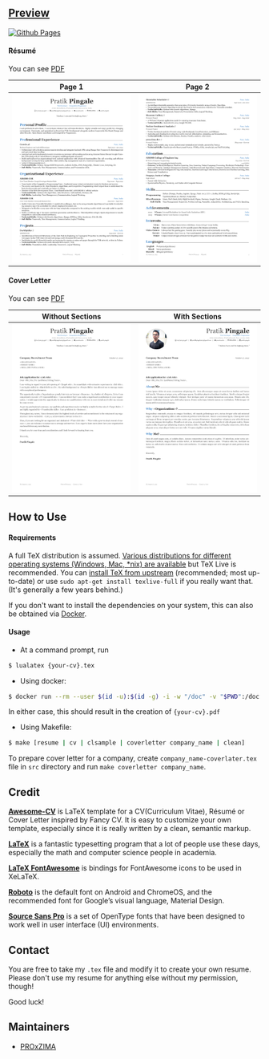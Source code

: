## [Preview](https://proxzima.dev/resume/)
[![Github Pages](https://github.com/PROxZIMA/resume/actions/workflows/pages.yml/badge.svg)](https://proxzima.dev/resume/)

#### Résumé

You can see [PDF](https://raw.githubusercontent.com/PROxZIMA/resume/master/extras/Pratik%20Pingale's%20Resume.pdf)

| Page 1 | Page 2 |
|:---:|:---:|
| [![Résumé](https://raw.githubusercontent.com/PROxZIMA/resume/master/docs/assets/resume-0.png)](https://raw.githubusercontent.com/PROxZIMA/resume/master/extras/Pratik%20Pingale's%20Resume.pdf)  | [![Résumé](https://raw.githubusercontent.com/PROxZIMA/resume/master/docs/assets/resume-1.png)](https://raw.githubusercontent.com/PROxZIMA/resume/master/extras/Pratik%20Pingale's%20Resume.pdf) |

#### Cover Letter

You can see [PDF](https://raw.githubusercontent.com/PROxZIMA/resume/master/extras/Pratik%20Pingale's%20Cover%20Letter.pdf)

| Without Sections | With Sections |
|:---:|:---:|
| [![Cover Letter(Traditional)](https://raw.githubusercontent.com/PROxZIMA/resume/master/docs/assets/coverletter-0.png)](https://raw.githubusercontent.com/PROxZIMA/resume/master/extras/Pratik%20Pingale's%20Cover%20Letter.pdf)  | [![Cover Letter(Awesome)](https://raw.githubusercontent.com/PROxZIMA/resume/master/docs/assets/coverletter-1.png)](https://raw.githubusercontent.com/PROxZIMA/resume/master/extras/Pratik%20Pingale's%20Cover%20Letter.pdf) |

## How to Use

#### Requirements

A full TeX distribution is assumed.  [Various distributions for different operating systems (Windows, Mac, \*nix) are available](http://tex.stackexchange.com/q/55437) but TeX Live is recommended.
You can [install TeX from upstream](https://tex.stackexchange.com/q/1092) (recommended; most up-to-date) or use `sudo apt-get install texlive-full` if you really want that.  (It's generally a few years behind.)

If you don't want to install the dependencies on your system, this can also be obtained via [Docker](https://docker.com).

#### Usage

- At a command prompt, run

```bash
$ lualatex {your-cv}.tex
```

- Using docker:

```bash
$ docker run --rm --user $(id -u):$(id -g) -i -w "/doc" -v "$PWD":/doc thomasweise/texlive make
```

In either case, this should result in the creation of ``{your-cv}.pdf``

- Using Makefile:

```bash
$ make [resume | cv | clsample | coverletter company_name | clean]
```

To prepare cover letter for a company, create ``company_name-coverlater.tex`` file in ``src`` directory and run ``make coverletter company_name``.


## Credit

[**Awesome-CV**](https://github.com/posquit0/Awesome-CV) is LaTeX template for a CV(Curriculum Vitae), Résumé or Cover Letter inspired by Fancy CV. It is easy to customize your own template, especially since it is really written by a clean, semantic markup.

[**LaTeX**](https://www.latex-project.org) is a fantastic typesetting program that a lot of people use these days, especially the math and computer science people in academia.

[**LaTeX FontAwesome**](https://github.com/furl/latex-fontawesome) is bindings for FontAwesome icons to be used in XeLaTeX.

[**Roboto**](https://github.com/google/roboto) is the default font on Android and ChromeOS, and the recommended font for Google’s visual language, Material Design.

[**Source Sans Pro**](https://github.com/adobe-fonts/source-sans-pro) is a set of OpenType fonts that have been designed to work well in user interface (UI) environments.


## Contact

You are free to take my `.tex` file and modify it to create your own resume. Please don't use my resume for anything else without my permission, though!

Good luck!


## Maintainers
- [PROxZIMA](https://github.com/PROxZIMA)
